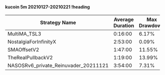 #### kucoin 5m 20210127-20210221 !heading
| Strategy Name                        | Average Duration | Max Drawdown | Profit Mean | Profit Sum | Profit Total | Trade Count | Win Rate |
| ------------------------------------ | ---------------- | ------------ | ----------- | ---------- | ------------ | ----------- | -------- |
| MultiMA_TSL3                         | 0:16:00          | 6.17%        | 57.58%      | 16236.00%  | 3710.00%     | 282         | 65.96%   |
| NostalgiaForInfinityX                | 2:53:00          | 0.09%        | 271.40%     | 37997.00%  | 5418.00%     | 140         | 99.29%   |
| SMAOffsetV2                          | 1:47:00          | 11.55%       | 113.92%     | 55480.00%  | 18803.00%    | 487         | 69.40%   |
| TheRealPullbackV2                    | 1:19:00          | 13.99%       | 47.80%      | 7838.00%   | 1553.00%     | 164         | 56.71%   |
| NASOSRv6_private_Reinuvader_20211121 | 3:54:00          | 7.31%        | 199.22%     | 40839.00%  | 12124.00%    | 205         | 90.73%   |